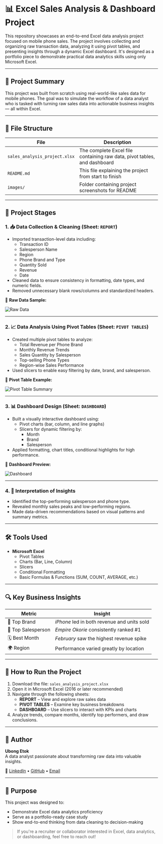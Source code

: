 # 📊 Excel Sales Analysis & Dashboard Project

This repository showcases an end-to-end Excel data analysis project focused on mobile phone sales. The project involves collecting and organizing raw transaction data, analyzing it using pivot tables, and presenting insights through a dynamic Excel dashboard. It's designed as a portfolio piece to demonstrate practical data analytics skills using only Microsoft Excel.

---

## 🧠 Project Summary

This project was built from scratch using real-world-like sales data for mobile phones. The goal was to simulate the workflow of a data analyst who is tasked with turning raw sales data into actionable business insights — all within Excel.

---

## 📁 File Structure

| File | Description |
|------|-------------|
| `sales_analysis_project.xlsx` | The complete Excel file containing raw data, pivot tables, and dashboard |
| `README.md` | This file explaining the project from start to finish |
| `images/` | Folder containing project screenshots for README |

---

## 🚦 Project Stages

### 1. 📥 Data Collection & Cleaning (Sheet: `REPORT`)
- Imported transaction-level data including:
  - Transaction ID
  - Salesperson Name
  - Region
  - Phone Brand and Type
  - Quantity Sold
  - Revenue
  - Date
- Cleaned data to ensure consistency in formatting, date types, and numeric fields.
- Removed unnecessary blank rows/columns and standardized headers.

📸 **Raw Data Sample:**

![Raw Data](images/raw_data.png)

---

### 2. 📈 Data Analysis Using Pivot Tables (Sheet: `PIVOT TABLES`)
- Created multiple pivot tables to analyze:
  - Total Revenue per Phone Brand
  - Monthly Revenue Trends
  - Sales Quantity by Salesperson
  - Top-selling Phone Types
  - Region-wise Sales Performance
- Used slicers to enable easy filtering by date, brand, and salesperson.

📸 **Pivot Table Example:**

![Pivot Table Summary](images/pivot_summary.png)

---

### 3. 📊 Dashboard Design (Sheet: `DASHBOARD`)
- Built a visually interactive dashboard using:
  - Pivot charts (bar, column, and line graphs)
  - Slicers for dynamic filtering by:
    - Month
    - Brand
    - Salesperson
- Applied formatting, chart titles, conditional highlights for high performance.

📸 **Dashboard Preview:**

![Dashboard](images/dashboard.png)

---

### 4. 🧩 Interpretation of Insights
- Identified the top-performing salesperson and phone type.
- Revealed monthly sales peaks and low-performing regions.
- Made data-driven recommendations based on visual patterns and summary metrics.

---

## 🛠 Tools Used

- **Microsoft Excel**
  - Pivot Tables
  - Charts (Bar, Line, Column)
  - Slicers
  - Conditional Formatting
  - Basic Formulas & Functions (SUM, COUNT, AVERAGE, etc.)

---

## 🔍 Key Business Insights

| Metric | Insight |
|--------|---------|
| 📱 Top Brand | *iPhone* led in both revenue and units sold |
| 💼 Top Salesperson | *Empire Okorie* consistently ranked #1 |
| 🗓️ Best Month | *February* saw the highest revenue spike |
| 🌍 Region | Performance varied greatly by location |

---

## 🚀 How to Run the Project

1. Download the file: `sales_analysis_project.xlsx`
2. Open it in Microsoft Excel (2016 or later recommended)
3. Navigate through the following sheets:
   - **REPORT** – View and explore raw sales data
   - **PIVOT TABLES** – Examine key business breakdowns
   - **DASHBOARD** – Use slicers to interact with KPIs and charts
4. Analyze trends, compare months, identify top performers, and draw conclusions.

---

## 📌 Author

**Ubong Etok**  
A data analyst passionate about transforming raw data into valuable insights.

🔗 [LinkedIn](https://www.linkedin.com/in/ubong-etok-56b4a0170) • [GitHub](#) • [Email](mailto:ubyetok@gmail.com)

---

## 🎯 Purpose

This project was designed to:
- Demonstrate Excel data analytics proficiency
- Serve as a portfolio-ready case study
- Show end-to-end thinking from data cleaning to decision-making

> If you're a recruiter or collaborator interested in Excel, data analytics, or dashboarding, feel free to reach out!
